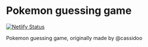 # Pokemon guessing game

[![Netlify Status](https://api.netlify.com/api/v1/badges/77727564-4ec4-42c6-9d6b-dc29dc77d2c8/deploy-status)](https://app.netlify.com/sites/goncy-pokemon-guessing-game/deploys)

Pokemon guessing game, originally made by @cassidoo